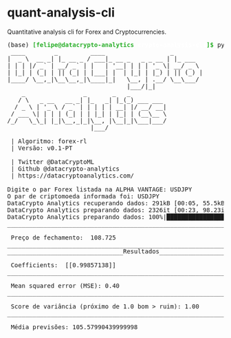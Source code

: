 # quant-analysis-cli
Quantitative analysis cli for Forex and Cryptocurrencies.
<pre>(base) <font color="#2CB02C"><b>[felipe@datacrypto-analytics</b></font><font color="#FFFFFF"><b> crypto-analysis-cli</b></font><font color="#2CB02C"><b>]$</b></font> python forex-rl-v0.1-PT.py 
 ____        _         ____                  _        
|  _ \  __ _| |_ __ _ / ___|_ __ _   _ _ __ | |_ ___  
| | | |/ _` | __/ _` | |   | &apos;__| | | | &apos;_ \| __/ _ \ 
| |_| | (_| | || (_| | |___| |  | |_| | |_) | || (_) |
|____/ \__,_|\__\__,_|\____|_|   \__, | .__/ \__\___/ 
                                 |___/|_|             
    _                _       _   _          
   / \   _ __   __ _| |_   _| |_(_) ___ ___ 
  / _ \ | &apos;_ \ / _` | | | | | __| |/ __/ __|
 / ___ \| | | | (_| | | |_| | |_| | (__\__ \
/_/   \_\_| |_|\__,_|_|\__, |\__|_|\___|___/
                       |___/                

 | Algoritmo: forex-rl 
 | Versão: v0.1-PT 

 | Twitter @DataCryptoML 
 | Github @datacrypto-analytics 
 | https://datacryptoanalytics.com/ 
 
Digite o par Forex listada na ALPHA VANTAGE: USDJPY
O par de criptomoeda informada foi: USDJPY
DataCrypto Analytics recuperando dados: 291kB [00:05, 55.5kB/s] 
DataCrypto Analytics preparando dados: 2326it [00:23, 98.23it/s]
DataCrypto Analytics preparando dados: 100%|████████████████████████████████████████████████████████| 8/8 [00:00&lt;00:00, 50.26it/s]
________________________________________________________________________________

 Preço de fechamento:  108.725
________________________________________________________________________________
________________________________Resultados______________________________________

 Coefficients:  [[0.99857138]]
________________________________________________________________________________

 Mean squared error (MSE): 0.40
________________________________________________________________________________

 Score de variância (próximo de 1.0 bom &gt; ruim): 1.00
________________________________________________________________________________

 Média previsões: 105.57990439999998
________________________________________________________________________________
</pre>
